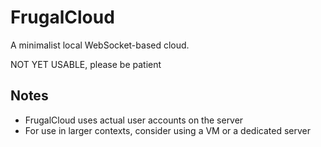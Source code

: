 # FrugalCloud
A minimalist local WebSocket-based cloud.

NOT YET USABLE, please be patient

## Notes
- FrugalCloud uses actual user accounts on the server
- For use in larger contexts, consider using a VM or a dedicated server
